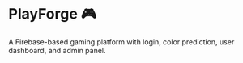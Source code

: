 # PlayForge 🎮
A Firebase-based gaming platform with login, color prediction, user dashboard, and admin panel.
